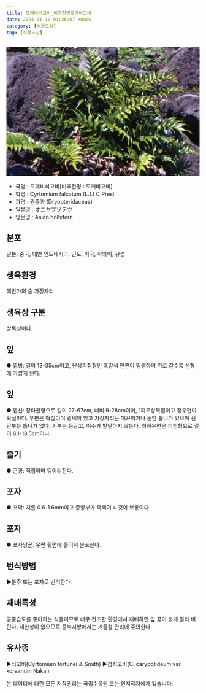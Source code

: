 ```yaml
---
title: 도깨비쇠고비_비추천명도깨비고비
date: 2024-01-10 01:36:07 +0800
category: [식물도감]
tag: [식물도감]
---
```




![도깨비쇠고비[비추천명 : 도깨비고비]](/assets/img/fileUpload/plants/basic/Polypodiaceae/Cyrtomium/3392/1_th2.JPG)
- 국명 : 도깨비쇠고비[비추천명 : 도깨비고비]
- 학명 : Cyrtomium falcatum (L.f.) C.Presl
- 과명 : 관중과 (Dryopteridaceae)
- 일본명 : オニヤブソテツ
- 영문명 : Asian hollyfern


## 분포
일본, 중국, 대만 인도네시아, 인도, 미국, 하와이, 유럽
## 생육환경
해안가의 숲 가장자리 
## 생육상 구분
상록성이다. 
## 잎
● 엽병: 길이 13-35cm이고, 난상피침형인 흑갈색 인편이 밀생하며 위로 갈수록 선형에 가깝게 된다. 
## 잎
● 엽신: 장타원형으로 길이 27-67cm, 너비 9-28cm이며, 1회우상복엽이고 정우편이 확실하다. 우편은 혁질이며 광택이 있고 가장자리는 매끈하거나 둔한 톱니가 있으며 선단부는 톱니가 없다. 기부는 둥글고, 이수가 발달하지 않는다. 최하우편은 피침형으로 길이 6.1-18.5cm이다. 
## 줄기
● 근경: 직립하며 덩어리진다. 
## 포자
● 포막: 지름 0.6-1.6mm이고 중앙부가 흑색이 ㄴ것이 보통이다. 
## 포자
● 포자낭군: 우편 뒷면에 흩어져 분포한다. 
## 번식방법
▶분주 또는 포자로 번식한다.
## 재배특성
공중습도를 좋아하는 식물이므로 너무 건조한 환경에서 재배하면 잎 끝이 붉게 말라 버린다. 내한성이 없으므로 중부지방에서는 겨울철 관리에 주의한다.
## 유사종
▶쇠고비(Cyrtomium fortunei J. Smith)
▶참쇠고비(C. carypotideum  var. koreanum Nakai)






본 데이터에 대한 모든 저작권리는 국립수목원 또는 원저작자에게 있습니다.

